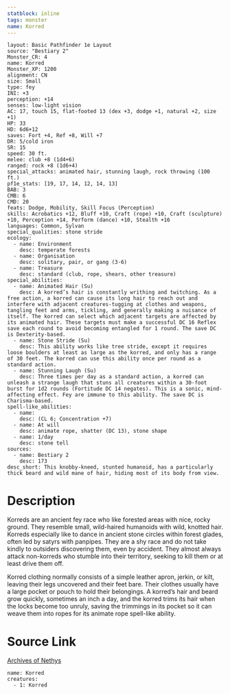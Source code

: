 ```yaml
---
statblock: inline
tags: monster
name: Korred
---
```

```statblock
layout: Basic Pathfinder 1e Layout
source: "Bestiary 2"
Monster_CR: 4
name: Korred
Monster_XP: 1200
alignment: CN
size: Small
type: fey
INI: +3
perception: +14
senses: low-light vision
AC: 17, touch 15, flat-footed 13 (dex +3, dodge +1, natural +2, size +1)
HP: 33
HD: 6d6+12
saves: Fort +4, Ref +8, Will +7
DR: 5/cold iron
SR: 15
speed: 30 ft.
melee: club +8 (1d4+6)
ranged: rock +8 (1d6+4)
special_attacks: animated hair, stunning laugh, rock throwing (100 ft.)
pf1e_stats: [19, 17, 14, 12, 14, 13]
BAB: 3
CMB: 6
CMD: 20
feats: Dodge, Mobility, Skill Focus (Perception)
skills: Acrobatics +12, Bluff +10, Craft (rope) +10, Craft (sculpture) +10, Perception +14, Perform (dance) +10, Stealth +16
languages: Common, Sylvan
special_qualities: stone stride
ecology:
  - name: Environment
    desc: temperate forests
  - name: Organisation
    desc: solitary, pair, or gang (3-6)
  - name: Treasure
    desc: standard (club, rope, shears, other treasure)
special_abilities:
  - name: Animated Hair (Su)
    desc: A korred’s hair is constantly writhing and twitching. As a free action, a korred can cause its long hair to reach out and interfere with adjacent creatures-tugging at clothes and weapons, tangling feet and arms, tickling, and generally making a nuisance of itself. The korred can select which adjacent targets are affected by its animated hair. These targets must make a successful DC 16 Reflex save each round to avoid becoming entangled for 1 round. The save DC is Dexterity-based.
  - name: Stone Stride (Su)
    desc: This ability works like tree stride, except it requires loose boulders at least as large as the korred, and only has a range of 30 feet. The korred can use this ability once per round as a standard action.
  - name: Stunning Laugh (Su)
    desc: Three times per day as a standard action, a korred can unleash a strange laugh that stuns all creatures within a 30-foot burst for 1d2 rounds (Fortitude DC 14 negates). This is a sonic, mind-affecting effect. Fey are immune to this ability. The save DC is Charisma-based.
spell-like_abilities:
  - name:
    desc: (CL 6; Concentration +7)
  - name: At will
    desc: animate rope, shatter (DC 13), stone shape
  - name: 1/day
    desc: stone tell
sources:
  - name: Bestiary 2
    desc: 173
desc_short: This knobby-kneed, stunted humanoid, has a particularly thick beard and wild mane of hair, hiding most of its body from view.
```
# Description
Korreds are an ancient fey race who like forested areas with nice, rocky ground. They resemble small, wild-haired humanoids with wild, knotted hair. Korreds especially like to dance in ancient stone circles within forest glades, often led by satyrs with panpipes. They are a shy race and do not take kindly to outsiders discovering them, even by accident. They almost always attack non-korreds who stumble into their territory, seeking to kill them or at least drive them off.

Korred clothing normally consists of a simple leather apron, jerkin, or kilt, leaving their legs uncovered and their feet bare. Their clothes usually have a large pocket or pouch to hold their belongings. A korred’s hair and beard grow quickly, sometimes an inch a day, and the korred trims its hair when the locks become too unruly, saving the trimmings in its pocket so it can weave them into ropes for its animate rope spell-like ability.
# Source Link
[Archives of Nethys](https://aonprd.com/MonsterDisplay.aspx?ItemName=Korred)
```encounter-table
name: Korred
creatures:
  - 1: Korred
```
